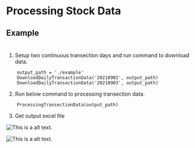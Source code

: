 # Processing Stock Data

## Example
# 
1. Setup two continuous transection days and run command to download data.
```
    output_path = './example'
    DownloadDailyTransactionData('20210902', output_path)
    DownloadDailyTransactionData('20210903', output_path)
```
2. Run below command to processing transection data.
```
    ProcessingTransectionData(output_path)
```

3. Get output excel file

![This is a alt text.](https://github.com/mtes4207/Processing_Stock_Data/master/picture/Credit.jpg "投信買賣資料")

![This is a alt text.](https://github.com/mtes4207/Processing_Stock_Data/master/picture/FNBS.jpg "外資買賣資料")
